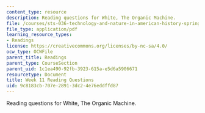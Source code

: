 ```yaml
---
content_type: resource
description: Reading questions for White, The Organic Machine.
file: /courses/sts-036-technology-and-nature-in-american-history-spring-2008/9c8183cb707e28913dc24e76eddffd87_quest11.pdf
file_type: application/pdf
learning_resource_types:
- Readings
license: https://creativecommons.org/licenses/by-nc-sa/4.0/
ocw_type: OCWFile
parent_title: Readings
parent_type: CourseSection
parent_uid: 1c1ea490-92fb-3923-615a-e5d6a5906671
resourcetype: Document
title: Week 11 Reading Questions
uid: 9c8183cb-707e-2891-3dc2-4e76eddffd87
---
```

Reading questions for White, The Organic Machine.